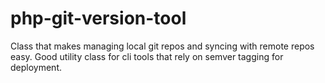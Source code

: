 # php-git-version-tool
Class that makes managing local git repos and syncing with remote repos easy.  Good utility class for cli tools that rely on semver tagging for deployment. 
